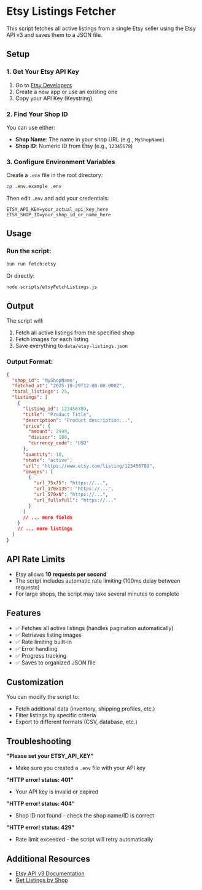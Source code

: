 # Etsy Listings Fetcher

This script fetches all active listings from a single Etsy seller using the Etsy API v3 and saves them to a JSON file.

## Setup

### 1. Get Your Etsy API Key

1. Go to [Etsy Developers](https://www.etsy.com/developers/your-apps)
2. Create a new app or use an existing one
3. Copy your API Key (Keystring)

### 2. Find Your Shop ID

You can use either:
- **Shop Name**: The name in your shop URL (e.g., `MyShopName`)
- **Shop ID**: Numeric ID from Etsy (e.g., `12345678`)

### 3. Configure Environment Variables

Create a `.env` file in the root directory:

```bash
cp .env.example .env
```

Then edit `.env` and add your credentials:

```env
ETSY_API_KEY=your_actual_api_key_here
ETSY_SHOP_ID=your_shop_id_or_name_here
```

## Usage

### Run the script:

```bash
bun run fetch:etsy
```

Or directly:

```bash
node scripts/etsyFetchListings.js
```

## Output

The script will:
1. Fetch all active listings from the specified shop
2. Fetch images for each listing
3. Save everything to `data/etsy-listings.json`

### Output Format:

```json
{
  "shop_id": "MyShopName",
  "fetched_at": "2025-10-29T12:00:00.000Z",
  "total_listings": 25,
  "listings": [
    {
      "listing_id": 123456789,
      "title": "Product Title",
      "description": "Product description...",
      "price": {
        "amount": 2999,
        "divisor": 100,
        "currency_code": "USD"
      },
      "quantity": 10,
      "state": "active",
      "url": "https://www.etsy.com/listing/123456789",
      "images": [
        {
          "url_75x75": "https://...",
          "url_170x135": "https://...",
          "url_570xN": "https://...",
          "url_fullxfull": "https://..."
        }
      ]
      // ... more fields
    }
    // ... more listings
  ]
}
```

## API Rate Limits

- Etsy allows **10 requests per second**
- The script includes automatic rate limiting (100ms delay between requests)
- For large shops, the script may take several minutes to complete

## Features

- ✅ Fetches all active listings (handles pagination automatically)
- ✅ Retrieves listing images
- ✅ Rate limiting built-in
- ✅ Error handling
- ✅ Progress tracking
- ✅ Saves to organized JSON file

## Customization

You can modify the script to:
- Fetch additional data (inventory, shipping profiles, etc.)
- Filter listings by specific criteria
- Export to different formats (CSV, database, etc.)

## Troubleshooting

**"Please set your ETSY_API_KEY"**
- Make sure you created a `.env` file with your API key

**"HTTP error! status: 401"**
- Your API key is invalid or expired

**"HTTP error! status: 404"**
- Shop ID not found - check the shop name/ID is correct

**"HTTP error! status: 429"**
- Rate limit exceeded - the script will retry automatically

## Additional Resources

- [Etsy API v3 Documentation](https://developers.etsy.com/documentation/)
- [Get Listings by Shop](https://developers.etsy.com/documentation/reference/#operation/getListingsByShop)
